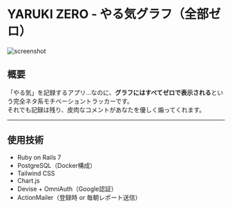 # YARUKI ZERO - やる気グラフ（全部ゼロ）

![screenshot](./screenshot.png)

## 概要

「やる気」を記録するアプリ…なのに、**グラフにはすべてゼロで表示される**という完全ネタ系モチベーショントラッカーです。  
それでも記録は残り、皮肉なコメントがあなたを優しく煽ってくれます。

---

## 使用技術

- Ruby on Rails 7
- PostgreSQL（Docker構成）
- Tailwind CSS
- Chart.js
- Devise + OmniAuth（Google認証）
- ActionMailer（登録時 or 毎朝レポート送信）
